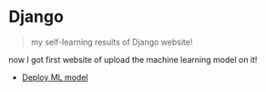 # Django
> my self-learning results of Django website!

now I got first website of upload the machine learning model on it!
* [Deploy ML model](https://github.com/h30306/Learning-Notes/blob/master/Django/Deploy_ML/Readme.md)
